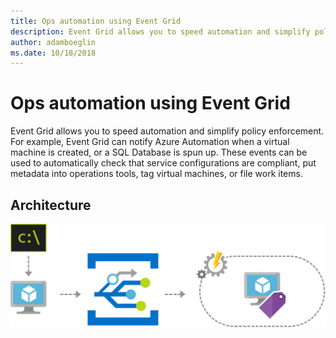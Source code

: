 ```yaml
---
title: Ops automation using Event Grid 
description: Event Grid allows you to speed automation and simplify policy enforcement. For example, Event Grid can notify Azure Automation when a virtual machine is created, or a SQL Database is spun up. These events can be used to automatically check that service configurations are compliant, put metadata into operations tools, tag virtual machines, or file work items.
author: adamboeglin
ms.date: 10/18/2018
---
```

# Ops automation using Event Grid 
Event Grid allows you to speed automation and simplify policy enforcement. For example, Event Grid can notify Azure Automation when a virtual machine is created, or a SQL Database is spun up. These events can be used to automatically check that service configurations are compliant, put metadata into operations tools, tag virtual machines, or file work items.

## Architecture
<img src="media/ops-automation-using-event-grid.svg" alt='architecture diagram' />